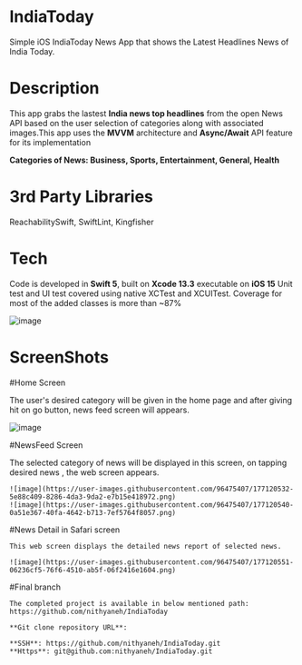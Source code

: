 # IndiaToday

   Simple iOS IndiaToday News App that shows the Latest Headlines News of India Today.

# Description
   
   This app grabs the lastest **India news top headlines** from the open News API based on the user selection of categories along with associated images.This app uses the **MVVM** architecture and **Async/Await** API feature for its implementation 
   
   **Categories of News: Business, Sports, Entertainment, General, Health**

# 3rd Party Libraries

   ReachabilitySwift,
   SwiftLint,
   Kingfisher
  
# Tech

   Code is developed in **Swift 5**, built on **Xcode 13.3** executable on **iOS 15**
   Unit test and UI test covered using native XCTest and XCUITest. Coverage for most of the added classes is more than ~87%
   
   ![image](https://user-images.githubusercontent.com/96475407/177158508-a10ec3b7-f2b8-4edb-9ef8-630083e14c8c.png)


# ScreenShots

   #Home Screen 
   
   The user's desired category will be given in the home page and after giving hit on go button, news feed screen will appears.

   ![image](https://user-images.githubusercontent.com/96475407/177120525-8ae51976-ebda-4753-86a8-4fff979eb239.png)


#NewsFeed Screen
   
   The selected category of news will be displayed in this screen, on tapping desired news , the web screen appears.
    
    ![image](https://user-images.githubusercontent.com/96475407/177120532-5e88c409-8286-4da3-9da2-e7b15e418972.png)
    ![image](https://user-images.githubusercontent.com/96475407/177120540-0a51e367-40fa-4642-b713-7ef5764f8057.png)

#News Detail in Safari screen
    
    This web screen displays the detailed news report of selected news.

    ![image](https://user-images.githubusercontent.com/96475407/177120551-06236cf5-76f6-4510-ab5f-06f2416e1604.png)



#Final branch

    The completed project is available in below mentioned path:
    https://github.com/nithyaneh/IndiaToday

    **Git clone repository URL**: 

    **SSH**: https://github.com/nithyaneh/IndiaToday.git
    **Https**: git@github.com:nithyaneh/IndiaToday.git


